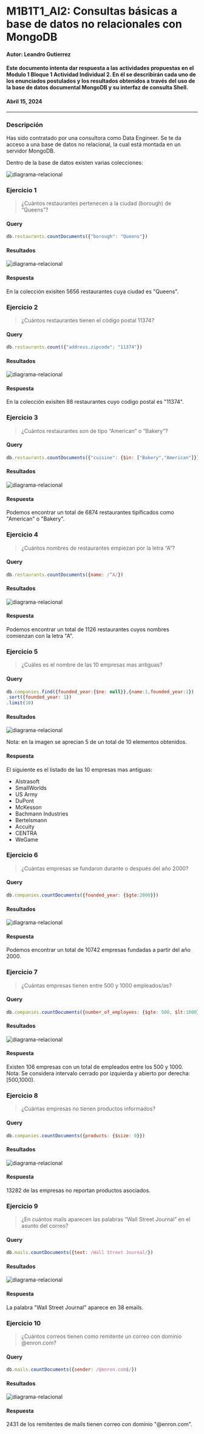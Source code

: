 # M1B1T1_AI2: Consultas básicas a base de datos no relacionales con MongoDB
#### Autor: Leandro Gutierrez
#### Este documento intenta dar respuesta a las actividades propuestas en el Modulo 1 Bloque 1 Actividad Individual 2. En él se describirán cada uno de los enunciados postulados y los resultados obtenidos a través del uso de la base de datos documental MongoDB y su interfaz de consulta Shell.
#### Abril 15, 2024
---	

### Descripción
Has sido contratado por una consultora como Data Engineer. Se te da acceso a una base de datos no relacional, la cual está montada en un servidor MongoDB.

Dentro de la base de datos existen varias colecciones:

![diagrama-relacional](./images/enun.jpeg)

### Ejercicio 1 
> ¿Cuántos restaurantes pertenecen a la ciudad (borough) de “Queens”? 
#### Query
```js
db.restaurants.countDocuments({"borough": "Queens"})
```
#### Resultados
![diagrama-relacional](./images/1.png)
#### Respuesta
En la colección exisiten 5656 restaurantes cuya ciudad es "Queens".

### Ejercicio 2
> ¿Cuántos restaurantes tienen el código postal 11374?
#### Query
```js
db.restaurants.count({"address.zipcode": "11374"})
```
#### Resultados
![diagrama-relacional](./images/2.png)
#### Respuesta
En la colección exisiten 88 restaurantes cuyo codigo postal es "11374".

### Ejercicio 3
> ¿Cuántos restaurantes son de tipo “American” o “Bakery”?
#### Query
```js
db.restaurants.countDocuments({"cuisine": {$in: ["Bakery","American"]}})
```
#### Resultados
![diagrama-relacional](./images/3.png)
#### Respuesta
Podemos encontrar un total de 6874 restaurantes tipificados como "American" o "Bakery".

### Ejercicio 4
> ¿Cuántos nombres de restaurantes empiezan por la letra “A”?
#### Query
```js
db.restaurants.countDocuments({name: /^A/})
```
#### Resultados
![diagrama-relacional](./images/4.png)
#### Respuesta
Podemos encontrar un total de 1126 restaurantes cuyos nombres comienzan con la letra "A".

### Ejercicio 5
> ¿Cuáles es el nombre de las 10 empresas mas antiguas?
#### Query
```js
db.companies.find({founded_year:{$ne: null}},{name:1,founded_year:1})
.sort({founded_year: 1})
.limit(10)
```
#### Resultados
![diagrama-relacional](./images/5.png)

Nota: en la imagen se aprecian 5 de un total de 10 elementos obtenidos.
#### Respuesta
El siguiente es el listado de las 10 empresas mas antiguas:
- Alstrasoft
- SmallWorlds
- US Army
- DuPont
- McKesson
- Bachmann Industries
- Bertelsmann
- Accuity
- CENTRA
- WeGame

### Ejercicio 6
> ¿Cuántas empresas se fundaron durante o después del año 2000?
#### Query
```js
db.companies.countDocuments({founded_year: {$gte:2000}})
```
#### Resultados
![diagrama-relacional](./images/6.png)
#### Respuesta
Podemos encontrar un total de 10742 empresas fundadas a partir del año 2000.

### Ejercicio 7
> ¿Cuántas empresas tienen entre 500 y 1000 empleados/as?
#### Query
```js
db.companies.countDocuments({number_of_employees: {$gte: 500, $lt:1000}})
```
#### Resultados
![diagrama-relacional](./images/7.png)
#### Respuesta
Existen 106 empresas con un total de empleados entre los 500 y 1000.
Nota: Se considera intervalo cerrado por izquierda y abierto por derecha: [500,1000).

### Ejercicio 8
> ¿Cuántas empresas no tienen productos informados?
#### Query
```js
db.companies.countDocuments({products: {$size: 0}})
```
#### Resultados
![diagrama-relacional](./images/8.png)
#### Respuesta
13282 de las empresas no reportan productos asociados.

### Ejercicio 9
> ¿En cuántos mails aparecen las palabras “Wall Street Journal” en el asunto del correo?
#### Query
```js
db.mails.countDocuments({text: /Wall Street Journal/})
```
#### Resultados
![diagrama-relacional](./images/9.png)
#### Respuesta
La palabra "Wall Street Journal" aparece en 38 emails.

### Ejercicio 10
> ¿Cuántos correos tienen como remitente un correo con dominio @enron.com?
#### Query
```js
db.mails.countDocuments({sender: /@enron.com$/})
```
#### Resultados
![diagrama-relacional](./images/10.png)
#### Respuesta
2431 de los remitentes de mails tienen correo con dominio "@enron.com".

